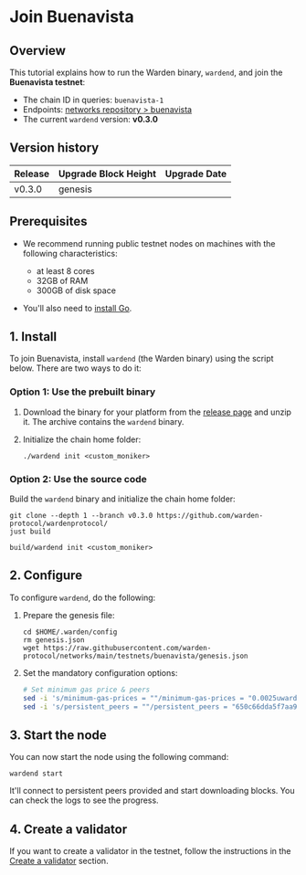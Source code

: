 ﻿---
sidebar_position: 2
---

# Join Buenavista

## Overview

This tutorial explains how to run the Warden binary, `wardend`, and join the **Buenavista testnet**:

- The chain ID in queries: `buenavista-1`
- Endpoints: [networks repository > buenavista](https://github.com/warden-protocol/networks/tree/main/testnets/buenavista)
- The current `wardend` version: **v0.3.0**

## Version history

| Release | Upgrade Block Height | Upgrade Date |
| ------- | -------------------- | ------------ |
| v0.3.0  | genesis              |              |

## Prerequisites

- We recommend running public testnet nodes on machines with the following characteristics:
    - at least 8 cores
    - 32GB of RAM
    - 300GB of disk space

- You'll also need to [install Go](https://golang.org/doc/install).

## 1. Install

To join Buenavista, install `wardend` (the Warden binary) using the script below. There are two ways to do it:

### Option 1: Use the prebuilt binary

1. Download the binary for your platform from the [release page](https://github.com/warden-protocol/wardenprotocol/releases/tag/v0.3.0) and unzip it. The archive contains the `wardend` binary.

2. Initialize the chain home folder:

    ```
    ./wardend init <custom_moniker>
    ```

### Option 2: Use the source code

Build the `wardend` binary and initialize the chain home folder:

```
git clone --depth 1 --branch v0.3.0 https://github.com/warden-protocol/wardenprotocol/
just build

build/wardend init <custom_moniker>
```

## 2. Configure

To configure `wardend`, do the following:

1. Prepare the genesis file:

    ```
    cd $HOME/.warden/config
    rm genesis.json
    wget https://raw.githubusercontent.com/warden-protocol/networks/main/testnets/buenavista/genesis.json
    ```

2. Set the mandatory configuration options:

    ```bash
    # Set minimum gas price & peers
    sed -i 's/minimum-gas-prices = ""/minimum-gas-prices = "0.0025uward"/' app.toml
    sed -i 's/persistent_peers = ""/persistent_peers = "650c66dda5f7aa954f44fd6148a6f32b085ca792@sentry-0.buenavista.wardenprotocol.org:26656,7c70120717ef5eae8236162ede6819249bd6587d@sentry-1.buenavista.wardenprotocol.org:26656,288116b75c3c710268b5d86182d8dd5e33a6b56f@sentry-2.buenavista.wardenprotocol.org:26656"/' config.toml
    ```

<!--- To be confirmed
## (Recommended) Setup state sync

This step is optional.

To speed up the initial sync, you can use the state sync feature. This will
allow you to download the state at a specific height from a trusted node and
then only download the blocks after that from the network.

You'll need:
- a list of trusted RPC endpoints
- a trusted block height and its corresponding block hash

A list of RPC endpoints can be found in the [Warden networks
repository](https://github.com/warden-protocol/networks/blob/main/testnets/buenavista/rpc-nodes.txt).
For the rest of the instructions we'll use
`https://rpc.buenavista.wardenprotocol.org`.

From this RPC endpoint, you can get the trusted block height and hash using the
following command:

```bash
export SNAP_RPC_SERVERS="https://rpc.buenavista.wardenprotocol.org:443,https://rpc.buenavista.wardenprotocol.org:443"
export LATEST_HEIGHT=$(curl -s "https://rpc.buenavista.wardenprotocol.org/block" | jq -r .result.block.header.height)
export BLOCK_HEIGHT=$((LATEST_HEIGHT - 2000))
export TRUST_HASH=$(curl -s "https://rpc.buenavista.wardenprotocol.org/block?height=$BLOCK_HEIGHT" | jq -r .result.block_id.hash)
```

Check that all variables have been set correctly:

```bash
echo $LATEST_HEIGHT $BLOCK_HEIGHT $TRUST_HASH

# output should be similar to:
# 70694 68694 6AF4938885598EA10C0BD493D267EF363B067101B6F81D1210B27EBE0B32FA2A
```

Now you can add the state sync configuration to your `config.toml`:

```bash
sed -i.bak -E "s|^(enable[[:space:]]+=[[:space:]]+).*$|\1true| ; \
s|^(rpc_servers[[:space:]]+=[[:space:]]+).*$|\1\"$SNAP_RPC_SERVERS\"| ; \
s|^(trust_height[[:space:]]+=[[:space:]]+).*$|\1$BLOCK_HEIGHT| ; \
s|^(trust_hash[[:space:]]+=[[:space:]]+).*$|\1\"$TRUST_HASH\"|" $HOME/.warden/config/config.toml
```
--->

## 3. Start the node

You can now start the node using the following command:

```
wardend start
```

It'll connect to persistent peers provided and start downloading blocks. You can check the logs to see the progress.

## 4. Create a validator

If you want to create a validator in the testnet, follow the instructions in the [Create a validator](/operate-a-node/create-a-validator) section.
